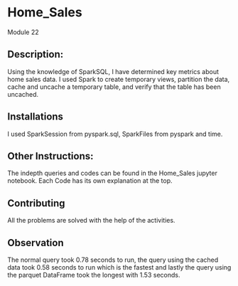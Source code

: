 # Home_Sales
Module 22

## Description:
Using the knowledge of SparkSQL, I have determined key metrics about home sales data. I used Spark to create temporary views, partition the data, cache and uncache a temporary table, and verify that the table has been uncached. 
 ## Installations
 I used SparkSession from pyspark.sql, SparkFiles from pyspark and time.

 ## Other Instructions:
The indepth queries and codes can be found in the Home_Sales jupyter notebook. Each Code has its own explanation at the top.

 ## Contributing
All the problems are solved with the help of the activities.

## Observation
The normal query took 0.78 seconds to run, the query using the cached data took 0.58 seconds to run which is the fastest and lastly the query using the parquet DataFrame took the longest with 1.53 seconds.

